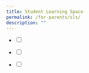 ```yaml
---
title: Student Learning Space
permalink: /for-parents/sls/
description: ""
---
```

<ul class="jekyllcodex_accordion">
  <li>
    <input type="checkbox" id="accordion1">
    <label for="accordion1"></label>
    <div>
      <p></p>
    </div>
	</li>
	  <li>
    <input type="checkbox" id="accordion2">
    <label for="accordion2"></label>
    <div>
      <p></p>
    </div>
	</li>
	  <li>
    <input type="checkbox" id="accordion3">
    <label for="accordion3"></label>
    <div>
      <p></p>
    </div>
	</li>
</ul>


